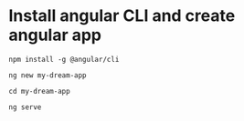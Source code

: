 # Install angular CLI and create angular app
```
npm install -g @angular/cli
```
```
ng new my-dream-app
```
```
cd my-dream-app
```
```
ng serve
```
